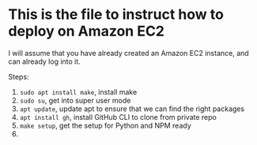 # This is the file to instruct how to deploy on Amazon EC2

I will assume that you have already created an Amazon EC2 instance, and can already log into it. 

Steps: 

1. `sudo apt install make`, install make
2. `sudo su`, get into super user mode
3. `apt update`, update apt to ensure that we can find the right packages
4. `apt install gh`, install GitHub CLI to clone from private repo
4. `make setup`, get the setup for Python and NPM ready
5. 